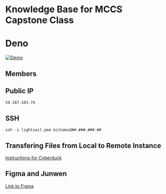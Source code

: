 # Knowledge Base for MCCS Capstone Class
# Deno
[![Demo](https://i.ytimg.com/vi/-CPXr4hXPe4/hqdefault.jpg)](https://www.youtube.com/embed/-CPXr4hXPe4?si=yv-_wTqSqee6tJgZ) </br>

## Members 
## Public IP
```
54.167.103.74
```
## SSH
```
ssh -i lightsail.pem bitnami@##.###.###.##
```
## Transfering Files from Local to Remote Instance

[Instructions for Cyberduck](https://docs.bitnami.com/aws/infrastructure/lamp/administration/upload-files/#cyberduck)

## Figma and Junwen
[Link to Figma](https://www.figma.com/proto/7oDQshRkmRj8TWUcONEAM1/MCCS-Wireframe?type=design&node-id=2-44&t=SME64zeyrXGEomDr-1&scaling=scale-down&page-id=0%3A1&starting-point-node-id=2%3A44&mode=design)
